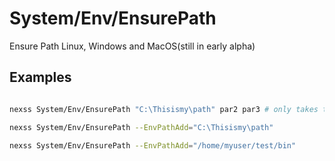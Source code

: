# System/Env/EnsurePath

Ensure Path Linux, Windows and MacOS(still in early alpha)

## Examples

```sh

nexss System/Env/EnsurePath "C:\Thisismy\path" par2 par3 # only takes the first parameter

nexss System/Env/EnsurePath --EnvPathAdd="C:\Thisismy\path"

nexss System/Env/EnsurePath --EnvPathAdd="/home/myuser/test/bin"
```
